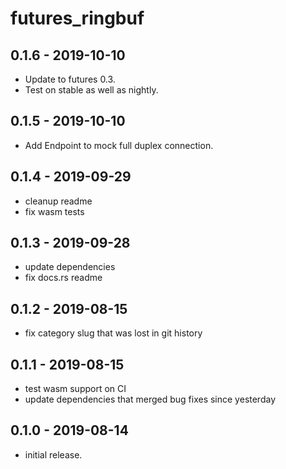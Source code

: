 # futures_ringbuf

## 0.1.6 - 2019-10-10

- Update to futures 0.3.
- Test on stable as well as nightly.

## 0.1.5 - 2019-10-10

- Add Endpoint to mock full duplex connection.

## 0.1.4 - 2019-09-29

- cleanup readme
- fix wasm tests

## 0.1.3 - 2019-09-28

- update dependencies
- fix docs.rs readme

## 0.1.2 - 2019-08-15

- fix category slug that was lost in git history

## 0.1.1 - 2019-08-15

- test wasm support on CI
- update dependencies that merged bug fixes since yesterday

## 0.1.0 - 2019-08-14

- initial release.


